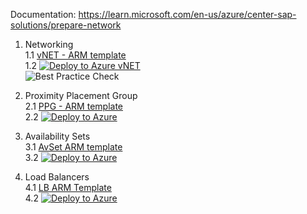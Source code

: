 Documentation: https://learn.microsoft.com/en-us/azure/center-sap-solutions/prepare-network

1. Networking <br/>
1.1 [vNET - ARM template](https://github.com/ge-duta/azure-acp-public/tree/master/ACP-499%20SAP%20HANA%20on%20Azure/ACP-502%20Deploy%20Load%20Balancers%2C%20Proximity%20Placement%20Groups%2C%20vNets%2C%20NSGs%20and%20Subnets/vnet-subnets%20ARM)  
1.2 [![Deploy to Azure vNET](https://aka.ms/deploytoazurebutton)](https://portal.azure.com/#create/Microsoft.Template/uri/https%3A%2F%2Fraw.githubusercontent.com%2Fge-duta%2Fazure-acp-public%2Fmaster%2FACP-499%2520SAP%2520HANA%2520on%2520Azure%2FACP-502%2520Deploy%2520Load%2520Balancers%252C%2520Proximity%2520Placement%2520Groups%252C%2520vNets%252C%2520NSGs%2520and%2520Subnets%2Fvnet-subnets%2520ARM%2Fvnet-template.json)   
![Best Practice Check](https://azurequickstartsservice.blob.core.windows.net/badges/managementgroup-deployments/create-subscription/BestPracticeResult.svg)

2. Proximity Placement Group  
2.1 [PPG - ARM template](https://github.com/ge-duta/azure-acp-public/tree/master/ACP-499%20SAP%20HANA%20on%20Azure/ACP-502%20Deploy%20Load%20Balancers%2C%20Proximity%20Placement%20Groups%2C%20vNets%2C%20NSGs%20and%20Subnets/PPG-ARM)  
2.2 [![Deploy to Azure ](https://aka.ms/deploytoazurebutton)](https://portal.azure.com/#create/Microsoft.Template/uri/https%3A%2F%2Fraw.githubusercontent.com%2Fge-duta%2Fazure-acp-public%2Fmaster%2FACP-499%2520SAP%2520HANA%2520on%2520Azure%2FACP-502%2520Deploy%2520Load%2520Balancers%252C%2520Proximity%2520Placement%2520Groups%252C%2520vNets%252C%2520NSGs%2520and%2520Subnets%2FPPG-ARM%2FPPG-template.json)

3. Availability Sets  
3.1 [AvSet ARM template](https://github.com/ge-duta/azure-acp-public/tree/master/ACP-499%20SAP%20HANA%20on%20Azure/ACP-502%20Deploy%20Load%20Balancers%2C%20Proximity%20Placement%20Groups%2C%20vNets%2C%20NSGs%20and%20Subnets/AvSet-ARM)    
3.2 [![Deploy to Azure ](https://aka.ms/deploytoazurebutton)](https://portal.azure.com/#create/Microsoft.Template/uri/https%3A%2F%2Fraw.githubusercontent.com%2Fge-duta%2Fazure-acp-public%2Fmaster%2FACP-499%2520SAP%2520HANA%2520on%2520Azure%2FACP-502%2520Deploy%2520Load%2520Balancers%252C%2520Proximity%2520Placement%2520Groups%252C%2520vNets%252C%2520NSGs%2520and%2520Subnets%2FAvSet-ARM%2FAvSet-ARM-template.json)  

4. Load Balancers  
4.1 [LB ARM Template](https://github.com/ge-duta/azure-acp-public/tree/master/ACP-499%20SAP%20HANA%20on%20Azure/ACP-502%20Deploy%20Load%20Balancers%2C%20Proximity%20Placement%20Groups%2C%20vNets%2C%20NSGs%20and%20Subnets/LB-DB-ARM)      
4.2 [![Deploy to Azure ](https://aka.ms/deploytoazurebutton)](https://portal.azure.com/#create/Microsoft.Template/uri/https%3A%2F%2Fraw.githubusercontent.com%2Fge-duta%2Fazure-acp-public%2Fmaster%2FACP-499%2520SAP%2520HANA%2520on%2520Azure%2FACP-502%2520Deploy%2520Load%2520Balancers%252C%2520Proximity%2520Placement%2520Groups%252C%2520vNets%252C%2520NSGs%2520and%2520Subnets%2FLB-DB-ARM%2Flb-db-template.json)  